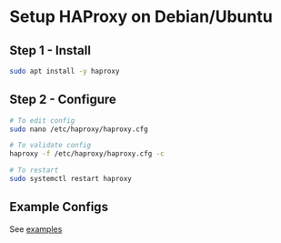 # Setup HAProxy on Debian/Ubuntu

## Step 1 - Install

```bash
sudo apt install -y haproxy
```

## Step 2 - Configure

```bash
# To edit config
sudo nano /etc/haproxy/haproxy.cfg

# To validate config
haproxy -f /etc/haproxy/haproxy.cfg -c

# To restart
sudo systemctl restart haproxy
```

## Example Configs

See [examples](https://github.com/zytx800/vpn-notes/tree/main/haproxy/examples)
